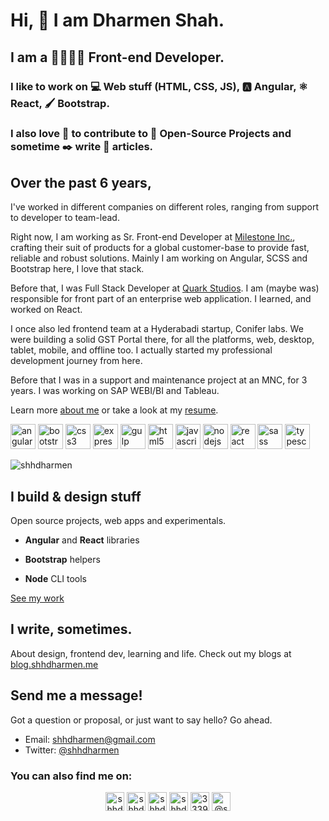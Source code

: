 # Hi, 👋 I am Dharmen Shah.

## I am a 👔👨🏻‍💻 Front-end Developer.

### I like to work on 💻 Web stuff (HTML, CSS, JS), 🅰️ Angular, ⚛️ React, 🖌️ Bootstrap.

### I also love 🤗 to contribute to 👐 Open-Source Projects and sometime ✒️ write 📜 articles.

## Over the past 6 years,

I've worked in different companies on different roles, ranging from support to developer to team-lead.

Right now, I am working as Sr. Front-end Developer at [Milestone Inc.](http://milestoneinternet.com/), crafting their suit of products for a global customer-base to provide fast, reliable and robust solutions. Mainly I am working on Angular, SCSS and Bootstrap here, I love that stack.

Before that, I was Full Stack Developer at [Quark Studios](http://quarkstudios.com/). I am (maybe was) responsible for front part of an enterprise web application. I learned, and worked on React.

I once also led frontend team at a Hyderabadi startup, Conifer labs. We were building a solid GST Portal there, for all the platforms, web, desktop, tablet, mobile, and offline too. I actually started my professional development journey from here.

Before that I was in a support and maintenance project at an MNC, for 3 years. I was working on SAP WEBI/BI and Tableau.

Learn more [about me](https://shhdharmen.github.me/about) or take a look at my [resume](https://shhdharmen.me/resume).

<p align="left"><img src="https://devicons.github.io/devicon/devicon.git/icons/angularjs/angularjs-original.svg" alt="angularjs" width="40" height="40"/> <img src="https://devicons.github.io/devicon/devicon.git/icons/bootstrap/bootstrap-plain.svg" alt="bootstrap" width="40" height="40"/> <img src="https://devicons.github.io/devicon/devicon.git/icons/css3/css3-original-wordmark.svg" alt="css3" width="40" height="40"/> <img src="https://devicons.github.io/devicon/devicon.git/icons/express/express-original-wordmark.svg" alt="express" width="40" height="40"/> <img src="https://devicons.github.io/devicon/devicon.git/icons/gulp/gulp-plain.svg" alt="gulp" width="40" height="40"/> <img src="https://devicons.github.io/devicon/devicon.git/icons/html5/html5-original-wordmark.svg" alt="html5" width="40" height="40"/> <img src="https://devicons.github.io/devicon/devicon.git/icons/javascript/javascript-original.svg" alt="javascript" width="40" height="40"/> <img src="https://devicons.github.io/devicon/devicon.git/icons/nodejs/nodejs-original-wordmark.svg" alt="nodejs" width="40" height="40"/> <img src="https://devicons.github.io/devicon/devicon.git/icons/react/react-original-wordmark.svg" alt="react" width="40" height="40"/> <img src="https://devicons.github.io/devicon/devicon.git/icons/sass/sass-original.svg" alt="sass" width="40" height="40"/> <img src="https://devicons.github.io/devicon/devicon.git/icons/typescript/typescript-original.svg" alt="typescript" width="40" height="40"/></p><p><img align="center" src="https://github-readme-stats.vercel.app/api/top-langs/?username=shhdharmen" alt="shhdharmen" /></p>

## I build & design stuff

Open source projects, web apps and experimentals.

- **Angular** and **React** libraries

- **Bootstrap** helpers

- **Node** CLI tools

[See my work](https://shhdharmen.me/work)

## I write, sometimes.

About design, frontend dev, learning and life. Check out my blogs at [blog.shhdharmen.me](https://blog.shhdharmen.me/)

## Send me a message!

Got a question or proposal, or just want to say hello? Go ahead.

- Email: [shhdharmen@gmail.com](mailto:shhdharmen@gmail.com)
- Twitter: [@shhdharmen](https://twitter.com/shhdharmen)

### You can also find me on:
<p align="center">
<a href="https://codepen.io/shhdharmen" target="blank"><img align="center" src="https://cdn.jsdelivr.net/npm/simple-icons@3.0.1/icons/codepen.svg" alt="shhdharmen" height="30" width="30" /></a>
<a href="https://dev.to/shhdharmen" target="blank"><img align="center" src="https://cdn.jsdelivr.net/npm/simple-icons@3.0.1/icons/dev-dot-to.svg" alt="shhdharmen" height="30" width="30" /></a>
<a href="https://twitter.com/shhdharmen" target="blank"><img align="center" src="https://cdn.jsdelivr.net/npm/simple-icons@3.0.1/icons/twitter.svg" alt="shhdharmen" height="30" width="30" /></a>
<a href="https://linkedin.com/in/shhdharmen" target="blank"><img align="center" src="https://cdn.jsdelivr.net/npm/simple-icons@3.0.1/icons/linkedin.svg" alt="shhdharmen" height="30" width="30" /></a>
<a href="https://stackoverflow.com/users/3339907" target="blank"><img align="center" src="https://cdn.jsdelivr.net/npm/simple-icons@3.0.1/icons/stackoverflow.svg" alt="3339907" height="30" width="30" /></a>
<a href="https://medium.com/@shhdharmen" target="blank"><img align="center" src="https://cdn.jsdelivr.net/npm/simple-icons@3.0.1/icons/medium.svg" alt="@shhdharmen" height="30" width="30" /></a>
</p>
